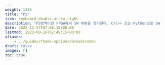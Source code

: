 ```yaml
---
weight: 1135
title: "PS"
icon: keyboard_double_arrow_right
description: "PS영역이란 FPGA에서 SW 부분을 의미한다. C/C++ 또는 Python으로 SW 어플리케이션을 구동할 수 있는 영역이다."
date: 2022-11-27T07:08:15+00:00
lastmod: 2023-08-16T02:49:15+00:00
aliases:
    - ../guides/theme-options/breadcrumbs
draft: false
images: []
toc: true
---
```


